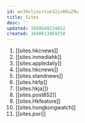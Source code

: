 ```yaml
---
id: wx39zljncctue32jn06u29u
title: Sites
desc: ''
updated: 1650549234652
created: 1648613469250
---
```



1. [[sites.hkcnews]]
2. [[sites.inmediahk]]
3. [[sites.appledaily]]
4. [[sites.hkcnews]]
5. [[sites.standnews]]
6. [[sites.hkfp]]
7. [[sites.hkja]])
8. [[sites.post852]]
9. [[sites.Hkfeature]]
10. [[sites.hongkongwatch]]
11. [[sites.pori]]



